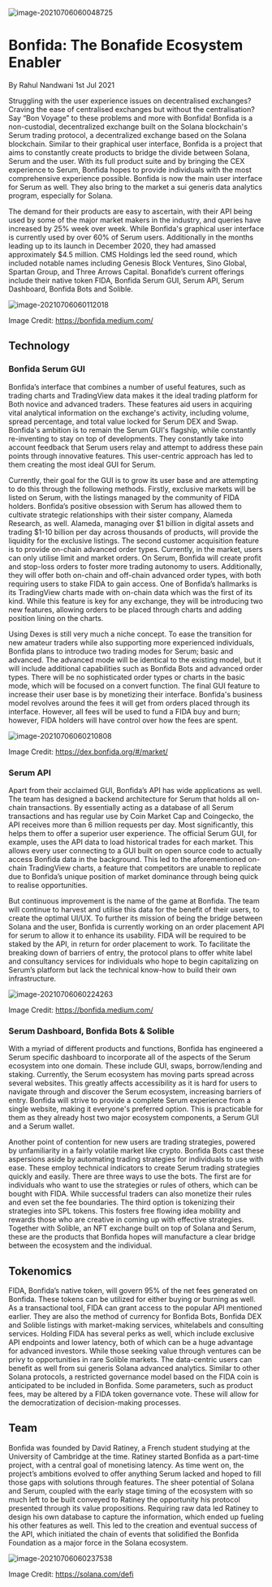 

![image-20210706060048725](README.assets/image-20210706060048725.png)

# **Bonfida: The Bonafide Ecosystem Enabler**

By Rahul Nandwani 1st Jul 2021



Struggling with the user experience issues on decentralised exchanges? Craving the ease of centralised exchanges but without the centralisation? Say “Bon Voyage” to these problems and more with Bonfida! Bonfida is a non-custodial, decentralized exchange built on the Solana blockchain's Serum trading protocol, a decentralized exchange based on the Solana blockchain. Similar to their graphical user interface, Bonfida is a project that aims to constantly create products to bridge the divide between Solana, Serum and the user. With its full product suite and by bringing the CEX experience to Serum, Bonfida hopes to provide individuals with the most comprehensive experience possible. Bonfida is now the main user interface for Serum as well. They also bring to the market a sui generis data analytics program, especially for Solana. 

The demand for their products are easy to ascertain, with their API being used by some of the major market makers in the industry, and queries have increased by 25% week over week. While Bonfida's graphical user interface is currently used by over 60% of Serum users. Additionally in the months leading up to its launch in December 2020, they had amassed approximately $4.5 million. CMS Holdings led the seed round, which included notable names including Genesis Block Ventures, Sino Global, Spartan Group, and Three Arrows Capital. Bonafide’s current offerings include their native token FIDA, Bonfida Serum GUI, Serum API, Serum Dashboard, Bonfida Bots and Solible. 

![image-20210706060112018](README.assets/image-20210706060112018.png)

Image Credit: https://bonfida.medium.com/

## **Technology**

### **Bonfida Serum GUI**

Bonfida’s interface that combines a number of useful features, such as trading charts and TradingView data makes it the ideal trading platform for Both novice and advanced traders. These features aid users in acquiring vital analytical information on the exchange's activity, including volume, spread percentage, and total value locked for Serum DEX and Swap. Bonfida's ambition is to remain the Serum GUI's flagship, while constantly re-inventing to stay on top of developments. They constantly take into account feedback that Serum users relay and attempt to address these pain points through innovative features. This user-centric approach has led to them creating the most ideal GUI for Serum.  

Currently, their goal for the GUI is to grow its user base and are attempting to do this through the following methods. Firstly, exclusive markets will be listed on Serum, with the listings managed by the community of FIDA holders. Bonfida’s positive obsession with Serum has allowed them to cultivate strategic relationships with their sister company, Alameda Research, as well. Alameda, managing over $1 billion in digital assets and trading $1-10 billion per day across thousands of products, will provide the liquidity for the exclusive listings. The second customer acquisition feature is to provide on-chain advanced order types. Currently, in the market, users can only utilise limit and market orders. On Serum, Bonfida will create profit and stop-loss orders to foster more trading autonomy to users. Additionally, they will offer both on-chain and off-chain advanced order types, with both requiring users to stake FIDA to gain access. One of Bonfida’s hallmarks is its TradingView charts made with on-chain data which was the first of its kind. While this feature is key for any exchange, they will be introducing two new features, allowing orders to be placed through charts and adding position lining on the charts.  

Using Dexes is still very much a niche concept. To ease the transition for new amateur traders while also supporting more experienced individuals, Bonfida plans to introduce two trading modes for Serum; basic and advanced. The advanced mode will be identical to the existing model, but it will include additional capabilities such as Bonfida Bots and advanced order types. There will be no sophisticated order types or charts in the basic mode, which will be focused on a convert function. The final GUI feature to increase their user base is by monetizing their interface. Bonfida's business model revolves around the fees it will get from orders placed through its interface. However, all fees will be used to fund a FIDA buy and burn; however, FIDA holders will have control over how the fees are spent. 

![image-20210706060210808](README.assets/image-20210706060210808.png)

Image Credit: https://dex.bonfida.org/#/market/

### **Serum API**

Apart from their acclaimed GUI, Bonfida’s API has wide applications as well. The team has designed a backend architecture for Serum that holds all on-chain transactions. By essentially acting as a database of all Serum transactions and has regular use by Coin Market Cap and Coingecko, the API receives more than 6 million requests per day. Most significantly, this helps them to offer a superior user experience. The official Serum GUI, for example, uses the API data to load historical trades for each market. This allows every user connecting to a GUI built on open source code to actually access Bonfida data in the background. This led to the aforementioned on-chain TradingView charts, a feature that competitors are unable to replicate due to Bonfida’s unique position of market dominance through being quick to realise opportunities. 

But continuous improvement is the name of the game at Bonfida. The team will continue to harvest and utilise this data for the benefit of their users, to create the optimal UI/UX. To further its mission of being the bridge between Solana and the user, Bonfida is currently working on an order placement API for serum to allow it to enhance its usability. FIDA will be required to be staked by the API, in return for order placement to work. To facilitate the breaking down of barriers of entry, the protocol plans to offer white label and consultancy services for individuals who hope to begin capitalizing on Serum’s platform but lack the technical know-how to build their own infrastructure. 

![image-20210706060224263](README.assets/image-20210706060224263.png)

Image Credit: https://bonfida.medium.com/ 

### **Serum Dashboard, Bonfida Bots & Solible**

With a myriad of different products and functions, Bonfida has engineered a Serum specific dashboard to incorporate all of the aspects of the Serum ecosystem into one domain. These include GUI, swaps, borrow/lending and staking. Currently, the Serum ecosystem has moving parts spread across several websites. This greatly affects accessibility as it is hard for users to navigate through and discover the Serum ecosystem, increasing barriers of entry. Bonfida will strive to provide a complete Serum experience from a single website, making it everyone's preferred option. This is practicable for them as they already host two major ecosystem components, a Serum GUI and a Serum wallet. 

Another point of contention for new users are trading strategies, powered by unfamiliarity in a fairly volatile market like crypto. Bonfida Bots cast these aspersions aside by automating trading strategies for individuals to use with ease. These employ technical indicators to create Serum trading strategies quickly and easily. There are three ways to use the bots. The first are for individuals who want to use the strategies or rules of others, which can be bought with FIDA. While successful traders can also monetize their rules and even set the fee boundaries. The third option is tokenizing their strategies into SPL tokens. This fosters free flowing idea mobility and rewards those who are creative in coming up with effective strategies. Together with Solible, an NFT exchange built on top of Solana and Serum, these are the products that Bonfida hopes will manufacture a clear bridge between the ecosystem and the individual. 



## **Tokenomics** 

FIDA, Bonfida’s native token, will govern 95% of the net fees generated on Bonfida. These tokens can be utilized for either buying or burning as well. As a transactional tool, FIDA can grant access to the popular API mentioned earlier. They are also the method of currency for Bonfida Bots, Bonfida DEX and Solible listings with market-making services, whitelabels and consulting services. Holding FIDA has several perks as well, which include exclusive API endpoints and lower latency, both of which can be a huge advantage for advanced investors. While those seeking value through ventures can be privy to opportunities in rare Solible markets. The data-centric users can benefit as well from sui generis Solana advanced analytics. Similar to other Solana protocols, a restricted governance model based on the FIDA coin is anticipated to be included in Bonfida. Some parameters, such as product fees, may be altered by a FIDA token governance vote. These will allow for the democratization of decision-making processes. 



## **Team** 

Bonfida was founded by David Ratiney, a French student studying at the University of Cambridge at the time. Ratiney started Bonfida as a part-time project, with a central goal of monetising latency. As time went on, the project’s ambitions evolved to offer anything Serum lacked and hoped to fill those gaps with solutions through features. The sheer potential of Solana and Serum, coupled with the early stage timing of the ecosystem with so much left to be built conveyed to Ratiney the opportunity his protocol presented through its value propositions. Requiring raw data led Ratiney to design his own database to capture the information, which ended up fueling his other features as well. This led to the creation and eventual success of the API, which initiated the chain of events that solidified the Bonfida Foundation as a major force in the Solana ecosystem. 

![image-20210706060237538](README.assets/image-20210706060237538.png)

Image Credit: https://solana.com/defi